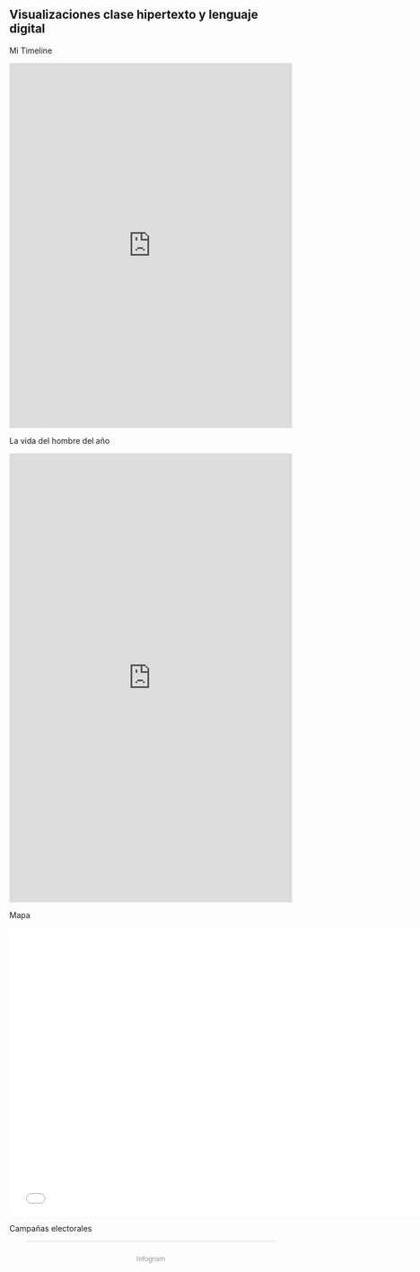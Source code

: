 ## Visualizaciones clase hipertexto y lenguaje digital

Mi Timeline

<iframe src='https://cdn.knightlab.com/libs/timeline3/latest/embed/index.html?source=1G7DeGPG65WvAxVtABrMKvWSYQExvtSOHD_e0uTssUA8&font=Default&lang=en&initial_zoom=2&height=650' width='100%' height='650' webkitallowfullscreen mozallowfullscreen allowfullscreen frameborder='0'></iframe>

La vida del hombre del año

<iframe src="https://uploads.knightlab.com/storymapjs/2c513b35487a632cb4df0ec4eb12e6a3/la-ruta-de-mi-vida/index.html" frameborder="0" width="100%" height="800"></iframe>

Mapa

<iframe src="//datawrapper.dwcdn.net/OPIgJ/1/" scrolling="no" frameborder="0" allowtransparency="true" allowfullscreen="allowfullscreen" webkitallowfullscreen="webkitallowfullscreen" mozallowfullscreen="mozallowfullscreen" oallowfullscreen="oallowfullscreen" msallowfullscreen="msallowfullscreen" width="748" height="513"></iframe>

Campañas electorales

<script id="infogram_0_3a156b31-8ae7-4869-950f-06842e9c4e68" title="" src="https://e.infogram.com/js/dist/embed.js?Hjv" type="text/javascript"></script><div style="padding:8px 0;font-family:Arial!important;font-size:13px!important;line-height:15px!important;text-align:center;border-top:1px solid #dadada;margin:0 30px"><br><a href="https://infogram.com" style="color:#989898!important;text-decoration:none!important;" target="_blank" rel="nofollow">Infogram</a></div>
